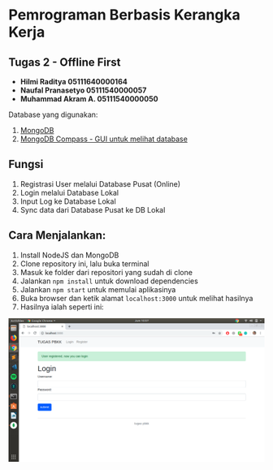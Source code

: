 # Pemrograman Berbasis Kerangka Kerja
## Tugas 2 - Offline First
   
   - **Hilmi Raditya       05111640000164**
   - **Naufal Pranasetyo   05111540000057**
   - **Muhammad Akram A.   05111540000050**

Database yang digunakan: 
1. [MongoDB](https://www.mongodb.com/)
2. [MongoDB Compass - GUI untuk melihat database](https://www.mongodb.com/download-center/compass?jmp=docs/)

## Fungsi
1. Registrasi User melalui Database Pusat (Online)
2. Login melalui Database Lokal 
3. Input Log ke Database Lokal
4. Sync data dari Database Pusat ke DB Lokal
   
## Cara Menjalankan:
1. Install NodeJS dan MongoDB
2. Clone repository ini, lalu buka terminal
3. Masuk ke folder dari repositori yang sudah di clone 
4. Jalankan `npm install` untuk download dependencies 
5. Jalankan `npm start` untuk memulai aplikasinya
6. Buka browser dan ketik alamat `localhost:3000` untuk melihat hasilnya
7. Hasilnya ialah seperti ini:

![hasil](/hasil.png)
